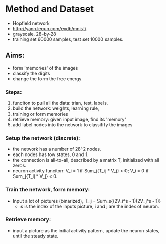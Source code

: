 # Method and Dataset
- Hopfield network
- http://yann.lecun.com/exdb/mnist/
- grayscale, 28-by-28
- training set 60000 samples, test set 10000 samples.

## Aims:
- form 'memories' of the images 
- classify the digits
- change the form the free energy

### Steps:
1. funciton to pull all the data: trian, test, labels.
2. build the network: weights, learning rule, 
3. training or form memories
4. retrieve memory: given input image, find its 'memory'
5. add label nodes into the network to classifify the images

### Setup the network (discrete):
- the network has a number of 28^2 nodes.
- each nodes has tow states, 0 and 1.
- the connection is all-to-all, described by a matrix T, initialized with all zeros.
- neuron activity funciton: V_i = 1 if Sum_j{T_ij * V_j} > 0; V_i = 0 if Sum_j{T_ij * V_j} < 0.

### Train the network, form memory:
- Input a lot of pictures (binarized), T_ij = Sum_s{(2V_i^s - 1)(2V_j^s - 1)}
  - s is the index of the inputs picture, i and j are the index of neuron. 

### Retrieve memory:
- input a picture as the initial activity pattern, update the neuron states, until the steady state. 
